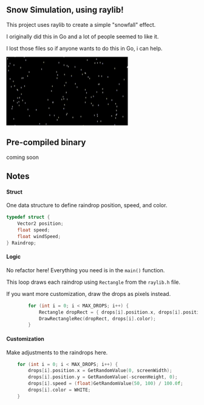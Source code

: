 ## Snow Simulation, using raylib!

This project uses raylib to create a simple "snowfall" effect.

I originally did this in Go and a lot of people seemed to like it. 

I lost those files so if anyone wants to do this in Go, i can help.

![](https://github.com/Alteryx-Motives/rain-project/blob/master/output.gif)


## Pre-compiled binary
coming soon


## Notes

#### Struct

One data structure to define raindrop position, speed, and color.

```c
typedef struct {
    Vector2 position;
    float speed;
    float windSpeed;
} Raindrop;
```

#### Logic

No refactor here! Everything you need is in the ` main() ` function.

This loop  draws each raindrop using `Rectangle` from the ` raylib.h ` file.

If you want more customization, draw the drops as pixels instead.

```c
        for (int i = 0; i < MAX_DROPS; i++) {
            Rectangle dropRect = { drops[i].position.x, drops[i].position.y, 2, 10 }; 
            DrawRectangleRec(dropRect, drops[i].color);
        }
```

#### Customization

Make adjustments to the raindrops here.

```c
    for (int i = 0; i < MAX_DROPS; i++) {
        drops[i].position.x = GetRandomValue(0, screenWidth);
        drops[i].position.y = GetRandomValue(-screenHeight, 0);
        drops[i].speed = (float)GetRandomValue(50, 100) / 100.0f; 
        drops[i].color = WHITE;
    }
```
